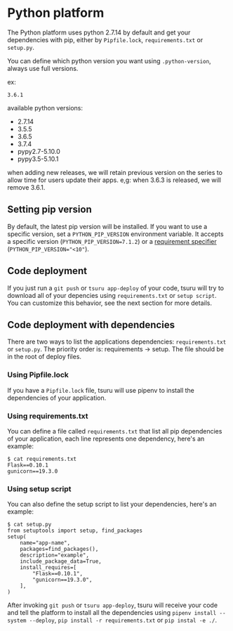 # Python platform

The Python platform uses python 2.7.14 by default and get your dependencies with pip,
either by ``Pipfile.lock``, ``requirements.txt`` or ``setup.py``.

You can define which python version you want using ``.python-version``, always use full versions.

ex:
```
3.6.1
```

available python versions:
- 2.7.14
- 3.5.5
- 3.6.5
- 3.7.4
- pypy2.7-5.10.0
- pypy3.5-5.10.1

when adding new releases, we will retain previous version on the series to allow time for users update their apps.
e,g: when 3.6.3 is released, we will remove 3.6.1.

## Setting pip version

By default, the latest pip version will be installed. If you want to use a specific version, set
a ``PYTHON_PIP_VERSION`` environment variable. It accepts a specific version (``PYTHON_PIP_VERSION=7.1.2``) or a
[requirement specifier](https://pip.pypa.io/en/stable/reference/pip_install/#requirement-specifiers)
(``PYTHON_PIP_VERSION="<10"``).

## Code deployment

If you just run a ``git push``  or ``tsuru app-deploy`` of your code, tsuru will try
to download all of your depencies using ``requirements.txt`` or ``setup script``.
You can customize this behavior, see the next section for more details.

## Code deployment with dependencies

There are two ways to list the applications dependencies: ``requirements.txt`` or ``setup.py``.
The priority order is: requirements -> setup. The file should be in the root of deploy files.

### Using Pipfile.lock

If you have a ``Pipfile.lock`` file, tsuru will use pipenv to install the dependencies of your application.

### Using requirements.txt

You can define a file called ``requirements.txt`` that list all pip dependencies of your application,
each line represents one dependency, here's an example:

	$ cat requirements.txt
	Flask==0.10.1
	gunicorn==19.3.0

### Using setup script

You can also define the setup script to list your dependencies, here's an example:

	$ cat setup.py
	from setuptools import setup, find_packages
	setup(
		name="app-name",
    	packages=find_packages(),
    	description="example",
  		include_package_data=True,
    	install_requires=[
        	"Flask==0.10.1",
        	"gunicorn==19.3.0",
		],
	)

After invoking ``git push`` or ``tsuru app-deploy``, tsuru will receive your code and tell the platform
to install all the dependencies using ``pipenv install --system --deploy``, ``pip install -r requirements.txt``
or ``pip instal -e ./``.
